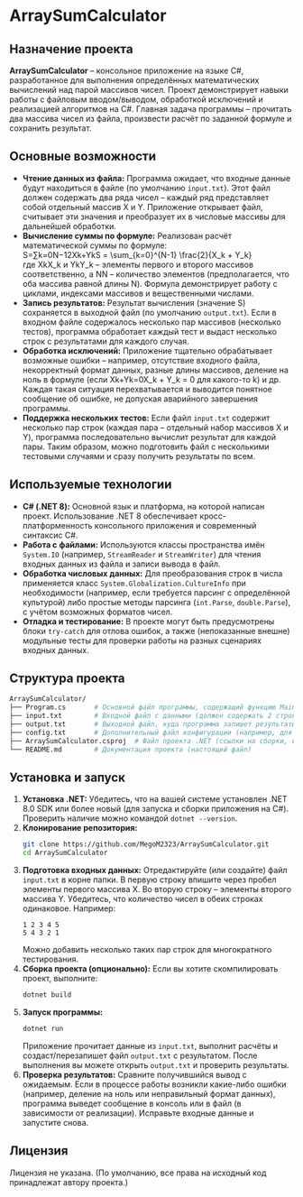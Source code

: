 # ArraySumCalculator

## Назначение проекта

**ArraySumCalculator** – консольное приложение на языке C#, разработанное для выполнения определённых математических вычислений над парой массивов чисел. Проект демонстрирует навыки работы с файловым вводом/выводом, обработкой исключений и реализацией алгоритмов на C#. Главная задача программы – прочитать два массива чисел из файла, произвести расчёт по заданной формуле и сохранить результат.

## Основные возможности

- **Чтение данных из файла:** Программа ожидает, что входные данные будут находиться в файле (по умолчанию `input.txt`). Этот файл должен содержать два ряда чисел – каждый ряд представляет собой отдельный массив X и Y. Приложение открывает файл, считывает эти значения и преобразует их в числовые массивы для дальнейшей обработки.
- **Вычисление суммы по формуле:** Реализован расчёт математической суммы по формуле:  
   S=∑k=0N−12Xk+YkS = \sum\_{k=0}^{N-1} \frac{2}{X_k + Y_k}  
   где XkX_k и YkY_k – элементы первого и второго массивов соответственно, а NN – количество элементов (предполагается, что оба массива равной длины N). Формула демонстрирует работу с циклами, индексами массивов и вещественными числами.
- **Запись результатов:** Результат вычисления (значение S) сохраняется в выходной файл (по умолчанию `output.txt`). Если в входном файле содержалось несколько пар массивов (несколько тестов), программа обработает каждый тест и выдаст несколько строк с результатами для каждого случая.
- **Обработка исключений:** Приложение тщательно обрабатывает возможные ошибки – например, отсутствие входного файла, некорректный формат данных, разные длины массивов, деление на ноль в формуле (если Xk+Yk=0X_k + Y_k = 0 для какого-то k) и др. Каждая такая ситуация перехватывается и выводится понятное сообщение об ошибке, не допуская аварийного завершения программы.
- **Поддержка нескольких тестов:** Если файл `input.txt` содержит несколько пар строк (каждая пара – отдельный набор массивов X и Y), программа последовательно вычислит результат для каждой пары. Таким образом, можно подготовить файл с несколькими тестовыми случаями и сразу получить результаты по всем.

## Используемые технологии

- **C# (.NET 8):** Основной язык и платформа, на которой написан проект. Использование .NET 8 обеспечивает кросс-платформенность консольного приложения и современный синтаксис C#.
- **Работа с файлами:** Используются классы пространства имён `System.IO` (например, `StreamReader` и `StreamWriter`) для чтения входных данных из файла и записи вывода в файл.
- **Обработка числовых данных:** Для преобразования строк в числа применяется класс `System.Globalization.CultureInfo` при необходимости (например, если требуется парсинг с определённой культурой) либо простые методы парсинга (`int.Parse`, `double.Parse`), с учётом возможных форматов чисел.
- **Отладка и тестирование:** В проекте могут быть предусмотрены блоки `try-catch` для отлова ошибок, а также (непоказанные внешне) модульные тесты для проверки работы на разных сценариях входных данных.

## Структура проекта

```bash
ArraySumCalculator/
├── Program.cs       # Основной файл программы, содержащий функцию Main и логику обработки
├── input.txt        # Входной файл с данными (должен содержать 2 строки чисел для расчёта)
├── output.txt       # Выходной файл, куда программа запишет результаты вычислений
├── config.txt       # Дополнительный файл конфигурации (например, для нумерации выходных файлов или других настроек)
├── ArraySumCalculator.csproj  # Файл проекта .NET (ссылки на сборки, версии фреймворка)
└── README.md        # Документация проекта (настоящий файл)
```

## Установка и запуск

1. **Установка .NET:** Убедитесь, что на вашей системе установлен .NET 8.0 SDK или более новый (для запуска и сборки приложения на C#). Проверить наличие можно командой `dotnet --version`.
2. **Клонирование репозитория:**
   ```bash
   git clone https://github.com/MegoM2323/ArraySumCalculator.git
   cd ArraySumCalculator
   ```
3. **Подготовка входных данных:** Отредактируйте (или создайте) файл `input.txt` в корне папки. В первую строку впишите через пробел элементы первого массива X. Во вторую строку – элементы второго массива Y. Убедитесь, что количество чисел в обеих строках одинаковое. Например:
   ```
   1 2 3 4 5
   5 4 3 2 1
   ```
   Можно добавить несколько таких пар строк для многократного тестирования.
4. **Сборка проекта (опционально):** Если вы хотите скомпилировать проект, выполните:
   ```bash
   dotnet build
   ```
5. **Запуск программы:**
   ```bash
   dotnet run
   ```
   Приложение прочитает данные из `input.txt`, выполнит расчёты и создаст/перезапишет файл `output.txt` с результатом. После выполнения вы можете открыть `output.txt` и проверить результаты.
6. **Проверка результатов:** Сравните получившийся вывод с ожидаемым. Если в процессе работы возникли какие-либо ошибки (например, деление на ноль или неправильный формат данных), программа выведет сообщение в консоль или в файл (в зависимости от реализации). Исправьте входные данные и запустите снова.

## Лицензия

Лицензия не указана. (По умолчанию, все права на исходный код принадлежат автору проекта.)
